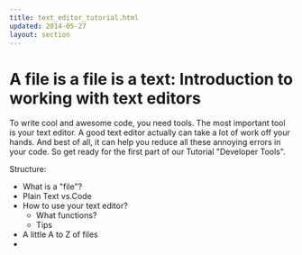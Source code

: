 ```yaml
---
title: text_editor_tutorial.html
updated: 2014-05-27
layout: section
---
```

# A file is a file is a text: Introduction to working with text editors

To write cool and awesome code, you need tools. The most important tool is your text editor. A good text editor actually can take a lot of work off your hands. And best of all, it can help you reduce all these annoying errors in your code. So get ready for the first part of our Tutorial "Developer Tools".

Structure: 

- What is a "file"?
- Plain Text vs.Code
- How to use your text editor?
  + What functions?
  + Tips 
- A little A to Z of files
- 

